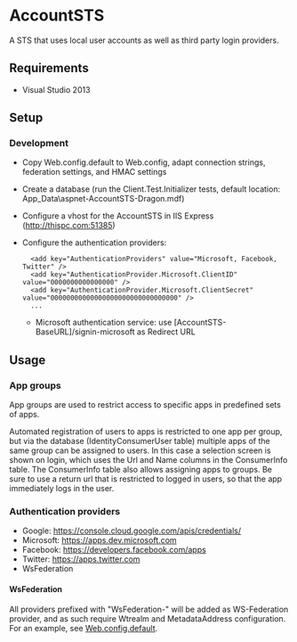 ﻿AccountSTS
==========

A STS that uses local user accounts as well as third party login providers.


Requirements
------------

* Visual Studio 2013


Setup
-----

### Development

* Copy Web.config.default to Web.config, adapt connection strings, federation settings, and HMAC settings
* Create a database (run the Client.Test.Initializer tests, default location: App_Data\aspnet-AccountSTS-Dragon.mdf)
* Configure a vhost for the AccountSTS in IIS Express (http://thispc.com:51385)
* Configure the authentication providers:

        <add key="AuthenticationProviders" value="Microsoft, Facebook, Twitter" />
        <add key="AuthenticationProvider.Microsoft.ClientID" value="0000000000000000" />
        <add key="AuthenticationProvider.Microsoft.ClientSecret" value="00000000000000000000000000000000" />
        ...

    * Microsoft authentication service: use [AccountSTS-BaseURL]/signin-microsoft as Redirect URL


Usage
-----

### App groups

App groups are used to restrict access to specific apps in predefined sets of apps.

Automated registration of users to apps is restricted to one app per group, but via the database (IdentityConsumerUser table) multiple apps of the same group can be assigned to users. In this case a selection screen is shown on login, which uses the Url and Name columns in the ConsumerInfo table. The ConsumerInfo table also allows assigning apps to groups. Be sure to use a return url that is restricted to logged in users, so that the app immediately logs in the user.

### Authentication providers

* Google: https://console.cloud.google.com/apis/credentials/
* Microsoft: https://apps.dev.microsoft.com
* Facebook: https://developers.facebook.com/apps
* Twitter: https://apps.twitter.com
* WsFederation

#### WsFederation

All providers prefixed with "WsFederation-" will be added as WS-Federation provider, and as such require Wtrealm and MetadataAddress configuration.
For an example, see [Web.config.default](Web.config.default).
